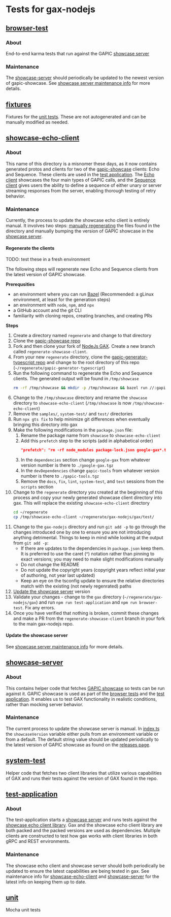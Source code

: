 # Tests for gax-nodejs

## [browser-test](./browser-test/)
### About
End-to-end karma tests that run against the GAPIC [showcase server](#showcase-server)

### Maintenance
The [showcase-server](#showcase-server) should periodically be updated to the newest version of gapic-showcase. See [showcase server maintenance info](#maintenance-2) for more details. 

## [fixtures](./fixtures)
Fixtures for the [unit tests](#unit). These are not autogenerated and can be manually modified as needed.

## [showcase-echo-client](./showcase-echo-client/)
### About
This name of this directory is a misnomer these days, as it now contains generated protos and clients for two of the [gapic-showcase](https://github.com/googleapis/gapic-showcase) clients: Echo and Sequence. These clients are used in the [test application](#test-application). The [Echo client](./showcase-echo-client/protos/google/showcase/v1beta1/echo.proto) showcases the four main types of GAPIC calls, and the [Sequence client](./showcase-echo-client/protos/google/showcase/v1beta1/sequence.proto) gives users the ability to define a sequence of either unary or server streaming responses from the server, enabling thorough testing of retry behavior.

### Maintenance
Currently, the process to update the showcase echo client is entirely manual. It involves two steps: [manually regenerating](#regenerate-the-clients) the files found in the directory and manually bumping the version of GAPIC showcase in the [showcase server](#showcase-server).

#### Regenerate the clients
TODO: test these in a fresh environment

The following steps will regenerate new Echo and Sequence clients from the latest version of GAPIC showcase.

**Prerequsities**
* an environment where you can run [Bazel](https://bazel.build/) (Recommended: a gLinux environment, at least for the generation steps)
* an environment with `node`, `npm`, and `npx`
* a GitHub account and the git CLI
* familiarity with cloning repos, creating branches, and creating PRs

**Steps**
1. Create a directory named `regenerate` and change to that directory 
1. Clone the [gapic-showcase repo](https://github.com/googleapis/gapic-showcase)
1. Fork and then clone your fork of [NodeJs GAX](https://github.com/googleapis/gax-nodejs). Create a new branch called `regenerate-showcase-client`.
1. From your new `regenerate` directory, clone the [gapic-generator-typescript repo](https://github.com/googleapis/gapic-generator-typescript) and change to the root directory of this repo (`~/regenerate/gapic-generator-typescript`)
1. Run the following command to regenerate the Echo and Sequence clients. The generated output will be found in `/tmp/showcase`
    ```sh
    rm -rf /tmp/showcase && mkdir -p /tmp/showcase && bazel run //:gapic_generator_typescript -- --output_dir /tmp/showcase --service-yaml ~/regenerate/gapic-showcase/schema/google/showcase/v1beta1/showcase_v1beta1.yaml -I ~/workspace/gapic-showcase/schema google/showcase/v1beta1/{echo,sequence}.proto
    ```
1. Change to the `/tmp/showcase` directory and rename the `showcase` directory to `showcase-echo-client` (`/tmp/showcase` is now `/tmp/showcase-echo-client`)
1. Remove the `samples/`, `system-test/` and `test/` directories
1. Run `npx gts fix` to help minimize git differences when eventually bringing this directory into gax
1. Make the following modifications in the `package.json` file:
    1.  Rename the package name from `showcase` to `showcase-echo-client`
    1. Add this `prefetch` step to the scripts (add in alphabetical order)
        ```json
        "prefetch": "rm -rf node_modules package-lock.json google-gax*.tgz gapic-tools*.tgz && cd ../.. && npm pack && mv google-gax*.tgz test/showcase-echo-client/google-gax.tgz && cd ../tools && npm install && npm pack && mv gapic-tools*.tgz ../gax/test/showcase-echo-client/gapic-tools.tgz"
        ```
    1. In the `dependencies` section change `google-gax` from whatever version number is there to  `./google-gax.tgz`
    1. In the `devDependencies` change `gapic-tools` from whatever version number is there to `./gapic-tools.tgz`
    1. Remove the `docs`, `fix`, `lint`, `system-test`, and `test` sessions from the `scripts` section
1. Change to the `regenerate` directory you created at the beginning of this process and copy your newly generated showcase client directory into gax. This will replace the existing `showcase-echo-client` directory
    ```sh
    cd ~/regenerate
    cp /tmp/showcase-echo-client ~/regenerate/gax-nodejs/gax/test/
    ```
1. Change to the `gax-nodejs` directory and run `git add -p` to go through the changes introduced one by one to ensure you are not introducing anything detrimental. Things to keep in mind while looking at the output from `git add -p`:
    * If there are updates to the dependencies in `package.json` keep them. It is preferred to use the caret (^) notation rather than pinning to exact versions; you may need to make slight modifications manually
    * Do not change the README
    * Do not update the copyright years (copyright years reflect initial year of authoring, not year last updated)
    * Keep an eye on the tsconfig update to ensure the relative directories match with the existing (not newly regenrated) paths
1. [Update the showcase server](#update-the-showcase-server) version
1. Validate your changes - change to the `gax` directory (`~/regenerate/gax-nodejs/gax`) and run `npm run test-application` and `npm run browser-test`. Fix any errors.
1. Once you have verified that nothing is broken, commit these changes and make a PR from the `regenerate-showcase-client` branch in your fork to the main gax-nodejs repo.


#### Update the showcase server
See [showcase server maintenance info](#maintenance-2) for more details. 


## [showcase-server](./showcase-server/)
### About
This contains helper code that fetches [GAPIC showcase](https://github.com/googleapis/gapic-showcase) so tests can be run against it. GAPIC showcase is used as part of the [browser tests](#browser-test) and the [test application](#test-application). It enables us to test GAX functionality in realistic conditions, rather than mocking server behavior. 

### Maintenance
The current process to update the showcase server is manual. In [index.ts](./showcase-server/src/index.ts) the `showcaseVersion` variable either pulls from an environment variable or from a default. The default string value should be updated periodically to the latest version of GAPIC showcase as found on the [releases page](https://github.com/googleapis/gapic-showcase/releases).

## [system-test](./system-test/)
Helper code that fetches two client libraries that utilize various capabilities of GAX and runs their tests against the version of GAX found in the repo. 

## [test-application](./test-application/)
### About
The test-application starts a [showcase server](#showcase-server) and runs tests against the [showcase echo client library](#showcase-echo-client). Gax and the showcase echo client library are both packed and the packed versions are used as dependencies. Multiple clients are constructed to test how gax works with client libraries in both gRPC and REST environments.

### Maintenance
The showcase echo client and showcase server should both periodically be updated to ensure the latest capabilities are being tested in gax. See maintenance info for [showcase-echo-client](#maintenance-1) and [showcase-server](#maintenance-2) for the latest info on keeping them up to date.

## [unit](./unit/)
Mocha unit tests





